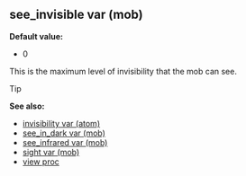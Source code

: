 ## see_invisible var (mob)

**Default value:**
+   0

This is the maximum level of invisibility that the mob can see.

> [!TIP] 
> **See also:**
> +   [invisibility var (atom)](/ref/atom/var/invisibility.md) 
> +   [see_in_dark var (mob)](/ref/mob/var/see_in_dark.md) 
> +   [see_infrared var (mob)](/ref/mob/var/see_infrared.md) 
> +   [sight var (mob)](/ref/mob/var/sight.md) 
> +   [view proc](/ref/proc/view.md) <!-- -->